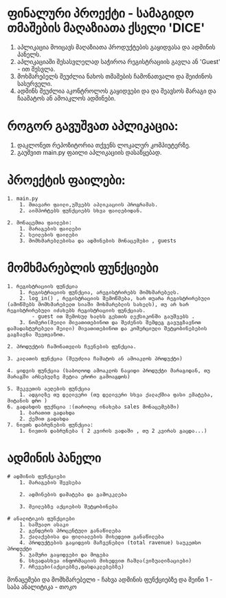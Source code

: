 # ფინალური პროექტი - სამაგიდო თმაშების მაღაზიათა ქსელი 'DICE'

1. აპლიკაცია მოიცავს მაღაზიათა პროდუქტების გაყიდვასა და ადმინის პანელს.
2. აპლიკაციაში შესასვლელად საჭიროა რეგისტრაციის გავლა ან 'Guest' - ით შესვლა.
3. მოხმარებელს შეუძლია ნახოს თმაშების ჩამონათვალი და შეიძინოს სასურველი.
4. ადმინს შეუძლია აკონტროლოს გაყიდვები და და შეავსოს მარაგი და ჩაამატოს ან ამოაკლოს ადმინები.

# როგორ გავუშვათ აპლიკაცია:
1. დაკლონეთ რეპოზიტორია თქვენს ლოკალურ კომპიუტერზე.
2. გაუშვით main.py ფაილი აპლიკაციის დასაწყებად.

# პროექტის ფაილები:

    1. main.py
        1. მთავარი ფაილი,უშვებს აპლიკაციის პროგრამას.
        2. აიმპორტებს ფუნქციებს სხვა ფაილებიდან.

    2. მონაცემთა ფაილები:
        1. მარაგების ფაილები 
        2. სეილების ფაილები 
        3. მომხმარებლებისა და ადმინების მონაცემები , guests

# მომხმარებლის ფუნქციები

    1. რეგისტრაციის ფუნქცია 
        1. რეგისტრაციის ფუნქცია, არეგისტრირებს მომხმარებელს.
        2. log_in() , რეგისტრაციის შემოწმება, ხარ თუარა რეგისტრირებული (ამოწმებს მომხმარებელთ სიაში მოხმარებლის სახელს), თუ არ ხარ რეგისტრირებული იძახებს რეგისტრაციის ფუნქციას.
            - guest ით შემოსულ ხალხს გესთის ლექსიკონში გაუშვებს .
        3. ნომერი(მეილი მივათითებინოთ და შეძენის შემდეგ გავუგზავნოთ დამადასტურებელი მეილი) მივათითებინოთ და კომერციული შეტყობინებების გაგზავნა შევთვაზოთ.

    2. პროდუქტის ჩამონათვლის ჩვენების ფუნქცია.

    3. კალათის ფუნქცია (შეუძლია ჩამატოს ან ამოაკლოს პროდუქტი)

    4. ყიდვის ფუნქცია (საბოლოოდ ამოაკლოს ნაყიდი პროდუქტი მარაგიდან, თუ მარაგში არსებულზე მეტია ერორი გამოაგდოს)

    5. შეკვეთის აეღების ფუნქცია 
        1. ადგილზე თუ დელივერი (თუ დელივერი სხვა ქალაქშია ფასი ემატება, მიტანის დრო )
    6. გადახდის ფუქნცია :(თარიღიც ინახება sales მონაცემებში)
        1. ბარათით გადახდა 
        2. ქეშით გადახდა 
    7. ნივთს დაბრუნების ფუნქცია:
        1. ნივთის დაბრუნება ( 2 კვირის ვადაში , თუ 2 კვირას გაცდა...)

# ადმინის პანელი 

    # ადმინის ფუნქციები 
        1. მარაგების შევსება 

        2. ადმინების დამატება და გამოკკლება

        3. მეილებზე აქციების შეტყობინება 

    # ანალიტიკის ფუნქციები   
        1. საშუალო ასაკი 
        2. გენდერის პროცენტული განაწილება 
        3. ქალაქებისა და ფილიალების მიხედვით განაწილება 
        4. პროდუქტების გაყიდვის მაჩვენებლი (total ravenue) საუკეთსო პროდუქტი
        5. ჯამური გაყიდვები და მოგება 
        6. სხვადასხვა ინფორმაციის მიხედვით ჩაშლა(ვიზუალიზაციები)
        7. რჩევები(აქციებზე,ფასდაკლებებზე)
        
მონაცემები და მომხმარებელი - ჩახვა 
ადმინის ფუნქციებზე და მეინი 1 - საბა 
ანალიტიკა -  თოკო 


